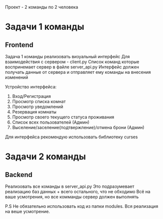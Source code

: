 Проект - 2 команды по 2 человека

<h1>Задачи 1 команды</h1>
<h2>Frontend</h2>

Задача 1 команды реализовать визуальный интерфейс
Для взаимодействия с сервером - client.py
Список команд которые воспринемает сервер в файле server_api.py
Интерфейс должен получать данные от сервера и отправляет ему команды на внесения изменений

Устройство интерфейса:
1) Вход/Регистрация
2) Просмотр списка комнат
3) Просмотр уведомлений
4) Резервация комнаты
5) Просмотр своего текущего статуса проживания
6) Список всех пользователей (Админ)
7) Выселение/заселение(подтвержление)/отмена брони (Админ)

Для интерфейса рекомендую использовать библиотеку curses


<h1>Задачи 2 команды</h1>
<h2>Backend</h2>

Реализовать все команды в server_api.py
Это подразумевает реализацию баз данных + всего остального, что не обходимо
Всё на ваше усмотрения, но все комманды сервер должен выполнять


P.S
Не обязательно использовать код из папки modules. Вся реализация на веше усмотрение.